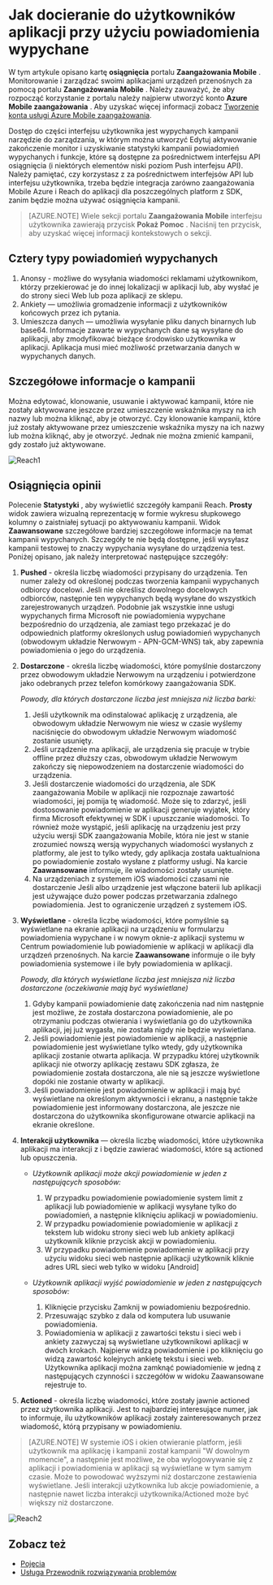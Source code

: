 <properties 
   pageTitle="Interfejs użytkownika Azure zaangażowania urządzeń przenośnych — Reach" 
   description="Dowiedz się, jak docieranie do użytkowników aplikacji do powiadomienia wypychane przy użyciu zaangażowania Mobile Azure" 
   services="mobile-engagement" 
   documentationCenter="" 
   authors="piyushjo" 
   manager="dwrede" 
   editor=""/>

<tags
   ms.service="mobile-engagement"
   ms.devlang="na"
   ms.topic="article"
   ms.tgt_pltfrm="mobile-multiple"
   ms.workload="mobile" 
   ms.date="08/19/2016"
   ms.author="piyushjo"/>


# <a name="how-to-reach-out-to-the-users-of-your-application-with-push-notifications"></a>Jak docieranie do użytkowników aplikacji przy użyciu powiadomienia wypychane

W tym artykule opisano kartę **osiągnięcia** portalu **Zaangażowania Mobile** . Monitorowanie i zarządzać swoimi aplikacjami urządzeń przenośnych za pomocą portalu **Zaangażowania Mobile** . Należy zauważyć, że aby rozpocząć korzystanie z portalu należy najpierw utworzyć konto **Azure Mobile zaangażowania** . Aby uzyskać więcej informacji zobacz [Tworzenie konta usługi Azure Mobile zaangażowania](mobile-engagement-create.md).

Dostęp do części interfejsu użytkownika jest wypychanych kampanii narzędzie do zarządzania, w którym można utworzyć Edytuj aktywowanie zakończenie monitor i uzyskiwanie statystyki kampanii powiadomień wypychanych i funkcje, które są dostępne za pośrednictwem interfejsu API osiągnięcia (i niektórych elementów niski poziom Push interfejsu API). Należy pamiętać, czy korzystasz z za pośrednictwem interfejsów API lub interfejsu użytkownika, trzeba będzie integracja zarówno zaangażowania Mobile Azure i Reach do aplikacji dla poszczególnych platform z SDK, zanim będzie można używać osiągnięcia kampanii.

>[AZURE.NOTE] Wiele sekcji portalu **Zaangażowania Mobile** interfejsu użytkownika zawierają przycisk **Pokaż Pomoc** . Naciśnij ten przycisk, aby uzyskać więcej informacji kontekstowych o sekcji.

## <a name="four-types-of-push-notifications"></a>Cztery typy powiadomień wypychanych
1.    Anonsy - możliwe do wysyłania wiadomości reklamami użytkownikom, którzy przekierować je do innej lokalizacji w aplikacji lub, aby wysłać je do strony sieci Web lub poza aplikacji ze sklepu. 
2.    Ankiety — umożliwia gromadzenie informacji z użytkowników końcowych przez ich pytania.
3.    Umieszcza danych — umożliwia wysyłanie pliku danych binarnych lub base64. Informacje zawarte w wypychanych dane są wysyłane do aplikacji, aby zmodyfikować bieżące środowisko użytkownika w aplikacji. Aplikacja musi mieć możliwość przetwarzania danych w wypychanych danych.

## <a name="campaign-details"></a>Szczegółowe informacje o kampanii

Można edytować, klonowanie, usuwanie i aktywować kampanii, które nie zostały aktywowane jeszcze przez umieszczenie wskaźnika myszy na ich nazwy lub można kliknąć, aby je otworzyć. Czy klonowanie kampanii, które już zostały aktywowane przez umieszczenie wskaźnika myszy na ich nazwy lub można kliknąć, aby je otworzyć. Jednak nie można zmienić kampanii, gdy zostało już aktywowane.
 
![Reach1][18]

## <a name="reach-feedback"></a>Osiągnięcia opinii

Polecenie **Statystyki** , aby wyświetlić szczegóły kampanii Reach. **Prosty** widok zawiera wizualną reprezentację w formie wykresu słupkowego kolumny o zaistniałej sytuacji po aktywowaniu kampanii. Widok **Zaawansowane** szczegółowe bardziej szczegółowe informacje na temat kampanii wypychanych. Szczegóły te nie będą dostępne, jeśli wysyłasz kampanii testowej to znaczy wypychania wysyłane do urządzenia test. Poniżej opisano, jak należy interpretować następujące szczegóły:

1. **Pushed** - określa liczbę wiadomości przypisany do urządzenia. Ten numer zależy od określonej podczas tworzenia kampanii wypychanych odbiorcy docelowi. Jeśli nie określisz dowolnego docelowych odbiorców, następnie ten wypychanych będą wysyłane do wszystkich zarejestrowanych urządzeń. Podobnie jak wszystkie inne usługi wypychanych firma Microsoft nie powiadomienia wypychane bezpośrednio do urządzenia, ale zamiast tego przekazać je do odpowiednich platformy określonych usług powiadomień wypychanych (obwodowym układzie Nerwowym - APN-GCM-WNS) tak, aby zapewnia powiadomienia o jego do urządzenia. 

2.  **Dostarczone** - określa liczbę wiadomości, które pomyślnie dostarczony przez obwodowym układzie Nerwowym na urządzeniu i potwierdzone jako odebranych przez telefon komórkowy zaangażowania SDK. 
        
    *Powody, dla których dostarczone liczba jest mniejsza niż liczba barki:*
    
    1. Jeśli użytkownik ma odinstalować aplikację z urządzenia, ale obwodowym układzie Nerwowym nie wiesz w czasie wyślemy naciśnięcie do obwodowym układzie Nerwowym wiadomość zostanie usunięty.
    2. Jeśli urządzenie ma aplikacji, ale urządzenia się pracuje w trybie offline przez dłuższy czas, obwodowym układzie Nerwowym zakończy się niepowodzeniem na dostarczenie wiadomości do urządzenia. 
    3. Jeśli dostarczenie wiadomości do urządzenia, ale SDK zaangażowania Mobile w aplikacji nie rozpoznaje zawartość wiadomości, jej pomija tę wiadomość. Może się to zdarzyć, jeśli dostosowanie powiadomienie w aplikacji generuje wyjątek, który firma Microsoft efektywnej w SDK i upuszczanie wiadomości. To również może wystąpić, jeśli aplikację na urządzeniu jest przy użyciu wersji SDK zaangażowania Mobile, która nie jest w stanie zrozumieć nowszą wersją wypychanych wiadomości wysłanych z platformy, ale jest to tylko wtedy, gdy aplikacja została uaktualniona po powiadomienie zostało wysłane z platformy usługi. Na karcie **Zaawansowane** informuje, ile wiadomości zostały usunięte. 
    4. Na urządzeniach z systemem iOS wiadomości czasami nie dostarczenie Jeśli albo urządzenie jest włączone baterii lub aplikacji jest używające dużo power podczas przetwarzania zdalnego powiadomienia. Jest to ograniczenie urządzeń z systemem iOS.   

3.  **Wyświetlane** - określa liczbę wiadomości, które pomyślnie są wyświetlane na ekranie aplikacji na urządzeniu w formularzu powiadomienia wypychane i w nowym oknie-z aplikacji systemu w Centrum powiadomienie lub powiadomienie w aplikacji w aplikacji dla urządzeń przenośnych.  Na karcie **Zaawansowane** informuje o ile były powiadomienia systemowe i ile były powiadomienia w aplikacji. 
    
    *Powody, dla których wyświetlane liczba jest mniejsza niż liczba dostarczone (oczekiwanie mają być wyświetlane)*
    
    1. Gdyby kampanii powiadomienie datę zakończenia nad nim następnie jest możliwe, że została dostarczona powiadomienie, ale po otrzymaniu podczas otwierania i wyświetlania go do użytkownika aplikacji, jej już wygasła, nie została nigdy nie będzie wyświetlana.   
    2. Jeśli powiadomienie jest powiadomienie w aplikacji, a następnie powiadomienie jest wyświetlane tylko wtedy, gdy użytkownika aplikacji zostanie otwarta aplikacja. W przypadku której użytkownik aplikacji nie otworzy aplikację zestawu SDK zgłasza, że powiadomienie została dostarczona, ale nie są jeszcze wyświetlone dopóki nie zostanie otwarty w aplikacji. 
    2. Jeśli powiadomienie jest powiadomienie w aplikacji i mają być wyświetlane na określonym aktywności i ekranu, a następnie także powiadomienie jest informowany dostarczona, ale jeszcze nie dostarczona do użytkownika skonfigurowane otwarcie aplikacji na ekranie określone. 
    
4.  **Interakcji użytkownika** — określa liczbę wiadomości, które użytkownika aplikacji ma interakcji z i będzie zawierać wiadomości, które są actioned lub opuszczenia. 

    - *Użytkownik aplikacji może akcji powiadomienie w jeden z następujących sposobów:*
            
        1. W przypadku powiadomienie powiadomienie system limit z aplikacji lub powiadomienie w aplikacji wysyłane tylko do powiadomień, a następnie kliknięciu aplikacji w powiadomieniu.
        2. W przypadku powiadomienie powiadomienie w aplikacji z tekstem lub widoku strony sieci web lub ankiety aplikacji użytkownik kliknie przycisk akcji w powiadomieniu.
        3. W przypadku powiadomienie powiadomienie w aplikacji przy użyciu widoku sieci web następnie aplikacji użytkownik kliknie adres URL sieci web tylko w widoku [Android]
    
    - *Użytkownik aplikacji wyjść powiadomienie w jeden z następujących sposobów:*
    
        1. Kliknięcie przycisku Zamknij w powiadomieniu bezpośrednio. 
        2. Przesuwając szybko z dala od komputera lub usuwanie powiadomienia. 
        3. Powiadomienia w aplikacji z zawartości tekstu i sieci web i ankiety zazwyczaj są wyświetlane użytkownikowi aplikacji w dwóch krokach. Najpierw widzą powiadomienie i po kliknięciu go widzą zawartość kolejnych ankietę tekstu i sieci web. Użytkownika aplikacji można zamknąć powiadomienie w jedną z następujących czynności i szczegółów w widoku Zaawansowane rejestruje to. 

5.  **Actioned** - określa liczbę wiadomości, które zostały jawnie actioned przez użytkownika aplikacji. Jest to najbardziej interesujące numer, jak to informuje, ilu użytkowników aplikacji zostały zainteresowanych przez wiadomość, którą przypisany w powiadomieniu. 
 
> [AZURE.NOTE] W systemie iOS i okien otwieranie platform, jeśli użytkownik ma aplikację i kampanii został kampanii "W dowolnym momencie", a następnie jest możliwe, że oba wylogowywanie się z aplikacji i powiadomienia w aplikacji są wyświetlane w tym samym czasie. Może to powodować wyższymi niż dostarczone zestawienia wyświetlane. Jeśli interakcji użytkownika lub akcje powiadomienie, a następnie nawet liczba interakcji użytkownika/Actioned może być większy niż dostarczone. 


![Reach2][19]

## <a name="see-also"></a>Zobacz też

- [Pojęcia][Link 6]
- [Usługa Przewodnik rozwiązywania problemów][Link 24]

<!--Image references-->
[1]: ./media/mobile-engagement-user-interface-navigation/navigation1.png
[2]: ./media/mobile-engagement-user-interface-home/home1.png
[3]: ./media/mobile-engagement-user-interface-home/home2.png
[4]: ./media/mobile-engagement-user-interface-home/home3.png
[5]: ./media/mobile-engagement-user-interface-home/home4.png
[6]: ./media/mobile-engagement-user-interface-home/home5.png
[7]: ./media/mobile-engagement-user-interface-my-account/myaccount1.png
[8]: ./media/mobile-engagement-user-interface-my-account/myaccount2.png
[9]: ./media/mobile-engagement-user-interface-my-account/myaccount3.png
[10]: ./media/mobile-engagement-user-interface-analytics/analytics1.png
[11]: ./media/mobile-engagement-user-interface-analytics/analytics2.png
[12]: ./media/mobile-engagement-user-interface-analytics/analytics3.png
[13]: ./media/mobile-engagement-user-interface-analytics/analytics4.png
[14]: ./media/mobile-engagement-user-interface-monitor/monitor1.png
[15]: ./media/mobile-engagement-user-interface-monitor/monitor2.png
[16]: ./media/mobile-engagement-user-interface-monitor/monitor3.png
[17]: ./media/mobile-engagement-user-interface-monitor/monitor4.png
[18]: ./media/mobile-engagement-user-interface-reach/reach1.png
[19]: ./media/mobile-engagement-user-interface-reach/reach2.png
[20]: ./media/mobile-engagement-user-interface-reach-campaign/Reach-Campaign1.png
[21]: ./media/mobile-engagement-user-interface-reach-campaign/Reach-Campaign2.png
[22]: ./media/mobile-engagement-user-interface-reach-campaign/Reach-Campaign3.png
[23]: ./media/mobile-engagement-user-interface-reach-campaign/Reach-Campaign4.png
[24]: ./media/mobile-engagement-user-interface-reach-campaign/Reach-Campaign5.png
[25]: ./media/mobile-engagement-user-interface-reach-campaign/Reach-Campaign6.png
[26]: ./media/mobile-engagement-user-interface-reach-campaign/Reach-Campaign7.png
[27]: ./media/mobile-engagement-user-interface-reach-campaign/Reach-Campaign8.png
[28]: ./media/mobile-engagement-user-interface-reach-campaign/Reach-Campaign9.png
[29]: ./media/mobile-engagement-user-interface-reach-criterion/Reach-Criterion1.png
[30]: ./media/mobile-engagement-user-interface-reach-content/Reach-Content1.png
[31]: ./media/mobile-engagement-user-interface-reach-content/Reach-Content2.png
[32]: ./media/mobile-engagement-user-interface-reach-content/Reach-Content3.png
[33]: ./media/mobile-engagement-user-interface-reach-content/Reach-Content4.png
[34]: ./media/mobile-engagement-user-interface-dashboard/dashboard1.png
[35]: ./media/mobile-engagement-user-interface-segments/segments1.png
[36]: ./media/mobile-engagement-user-interface-segments/segments2.png
[37]: ./media/mobile-engagement-user-interface-segments/segments3.png
[38]: ./media/mobile-engagement-user-interface-segments/segments4.png
[39]: ./media/mobile-engagement-user-interface-segments/segments5.png
[40]: ./media/mobile-engagement-user-interface-segments/segments6.png
[41]: ./media/mobile-engagement-user-interface-segments/segments7.png
[42]: ./media/mobile-engagement-user-interface-segments/segments8.png
[43]: ./media/mobile-engagement-user-interface-segments/segments9.png
[44]: ./media/mobile-engagement-user-interface-segments/segments10.png
[45]: ./media/mobile-engagement-user-interface-segments/segments11.png
[46]: ./media/mobile-engagement-user-interface-settings/settings1.png
[47]: ./media/mobile-engagement-user-interface-settings/settings2.png
[48]: ./media/mobile-engagement-user-interface-settings/settings3.png
[49]: ./media/mobile-engagement-user-interface-settings/settings4.png
[50]: ./media/mobile-engagement-user-interface-settings/settings5.png
[51]: ./media/mobile-engagement-user-interface-settings/settings6.png
[52]: ./media/mobile-engagement-user-interface-settings/settings7.png
[53]: ./media/mobile-engagement-user-interface-settings/settings8.png
[54]: ./media/mobile-engagement-user-interface-settings/settings9.png
[55]: ./media/mobile-engagement-user-interface-settings/settings10.png
[56]: ./media/mobile-engagement-user-interface-settings/settings11.png
[57]: ./media/mobile-engagement-user-interface-settings/settings12.png
[58]: ./media/mobile-engagement-user-interface-settings/settings13.png

<!--Link references-->
[Link 1]: mobile-engagement-user-interface.md
[Link 2]: mobile-engagement-troubleshooting-guide.md
[Link 3]: mobile-engagement-how-tos.md
[Link 4]: http://go.microsoft.com/fwlink/?LinkID=525553
[Link 5]: http://go.microsoft.com/fwlink/?LinkID=525554
[Link 6]: http://go.microsoft.com/fwlink/?LinkId=525555
[Link 7]: https://account.windowsazure.com/PreviewFeatures
[Link 8]: https://social.msdn.microsoft.com/Forums/azure/home?forum=azuremobileengagement
[Link 9]: http://azure.microsoft.com/services/mobile-engagement/
[Link 10]: http://azure.microsoft.com/documentation/services/mobile-engagement/
[Link 11]: http://azure.microsoft.com/pricing/details/mobile-engagement/
[Link 12]: mobile-engagement-user-interface-navigation.md
[Link 13]: mobile-engagement-user-interface-home.md
[Link 14]: mobile-engagement-user-interface-my-account.md
[Link 15]: mobile-engagement-user-interface-analytics.md
[Link 16]: mobile-engagement-user-interface-monitor.md
[Link 17]: mobile-engagement-user-interface-reach.md
[Link 18]: mobile-engagement-user-interface-segments.md
[Link 19]: mobile-engagement-user-interface-dashboard.md
[Link 20]: mobile-engagement-user-interface-settings.md
[Link 21]: mobile-engagement-troubleshooting-guide-analytics.md
[Link 22]: mobile-engagement-troubleshooting-guide-apis.md
[Link 23]: mobile-engagement-troubleshooting-guide-push-reach.md
[Link 24]: mobile-engagement-troubleshooting-guide-service.md
[Link 25]: mobile-engagement-troubleshooting-guide-sdk.md
[Link 26]: mobile-engagement-troubleshooting-guide-sr-info.md
[Link 27]: mobile-engagement-user-interface-reach-campaign.md
[Link 28]: mobile-engagement-user-interface-reach-criterion.md
[Link 29]: mobile-engagement-user-interface-reach-content.md
 
